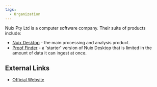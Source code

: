 ```yaml
---
tags:
  - Organization
---
```

Nuix Pty Ltd is a computer software company. Their suite of products
include:

* [Nuix Desktop](nuix_desktop.md) - the main processing and
  analysis product.
* [Proof Finder](proof_finder.md) - a 'starter' version of Nuix
  Desktop that is limited in the amount of data it can ingest at once.

## External Links

* [Official Website](https://www.nuix.com/)
